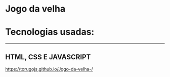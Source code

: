 
<h1>Jogo da velha</h1>

<h1>Tecnologias usadas:</h1>

<hr>

<h2>HTML, CSS E JAVASCRIPT</h2>



https://torugojs.github.io/Jogo-da-velha-/

